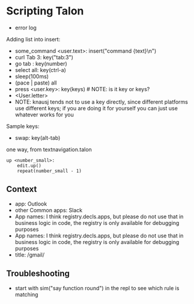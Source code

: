 # Scripting Talon

- error log

Adding list into insert:
- some_command <user.text>: insert("command {text}\n")
- curl Tab 3: key("tab:3")
- go tab <number>: key(number)
- select all: key(ctrl-a)
-  sleep(100ms)
- (pace |  paste) all
-  press <user.key>:  key(keys)  # NOTE: is it key or keys?
- <User.letter>
- NOTE: knausj tends not to use a key directly, since different platforms use different keys; if you are doing it for yourself you can just use whatever works for you



Sample keys:
- swap: key(alt-tab)


one way, from  textnavigation.talon  
```
up <number_small>:
    edit.up()
    repeat(number_small - 1)
```

 ## Context

- app: Outlook
-  other Common apps: Slack
- App names:  I think registry.decls.apps, but please do not use that in business logic in code, the registry is only available for debugging purposes
- App names:  I think registry.decls.apps, but please do not use that in business logic in code, the registry is only available for debugging purposes
- title: /gmail/


## Troubleshooting
- start with sim("say function round") in the repl to see which rule is matching
